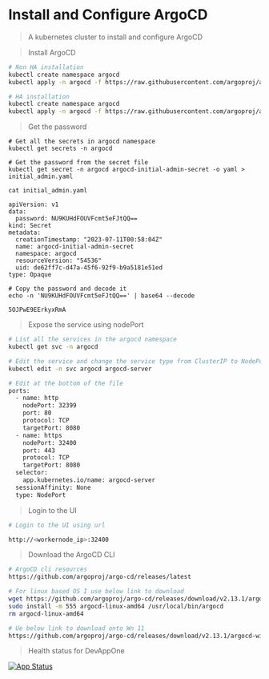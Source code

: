 # Install and Configure ArgoCD

> A kubernetes cluster to install and configure ArgoCD


> Install ArgoCD
```bash
# Non HA installation
kubectl create namespace argocd
kubectl apply -n argocd -f https://raw.githubusercontent.com/argoproj/argo-cd/v2.13.1/manifests/install.yaml

# HA installation
kubectl create namespace argocd
kubectl apply -n argocd -f https://raw.githubusercontent.com/argoproj/argo-cd/v2.13.1/manifests/ha/install.yaml
```

> Get the password
```
# Get all the secrets in argocd namespace
kubectl get secrets -n argocd

# Get the password from the secret file
kubectl get secret -n argocd argocd-initial-admin-secret -o yaml > initial_admin.yaml

cat initial_admin.yaml

apiVersion: v1
data:
  password: NU9KUHdFOUVFcmt5eFJtQQ==
kind: Secret
metadata:
  creationTimestamp: "2023-07-11T00:58:04Z"
  name: argocd-initial-admin-secret
  namespace: argocd
  resourceVersion: "54536"
  uid: de62ff7c-d47a-45f6-92f9-b9a5181e51ed
type: Opaque

# Copy the password and decode it
echo -n 'NU9KUHdFOUVFcmt5eFJtQQ==' | base64 --decode

5OJPwE9EErkyxRmA
```

> Expose the service using nodePort
```bash
# List all the services in the argocd namespace
kubectl get svc -n argocd

# Edit the service and change the service type from ClusterIP to NodePort
kubectl edit -n svc argocd argocd-server

# Edit at the bottom of the file
ports:
  - name: http
    nodePort: 32399
    port: 80
    protocol: TCP
    targetPort: 8080
  - name: https
    nodePort: 32400
    port: 443
    protocol: TCP
    targetPort: 8080
  selector:
    app.kubernetes.io/name: argocd-server
  sessionAffinity: None
  type: NodePort
```

> Login to the UI

```bash
# Login to the UI using url

http://<workernode_ip>:32400

```

> Download the ArgoCD CLI
```bash
# ArgoCD cli resources
https://github.com/argoproj/argo-cd/releases/latest

# For linux based OS I use below link to download
wget https://github.com/argoproj/argo-cd/releases/download/v2.13.1/argocd-linux-amd64
sudo install -m 555 argocd-linux-amd64 /usr/local/bin/argocd
rm argocd-linux-amd64

# Ue below link to download onto Wn 11
https://github.com/argoproj/argo-cd/releases/download/v2.13.1/argocd-windows-amd64.exe

```
> Health status for DevAppOne

[![App Status](https://10.154.1.141:32400/api/badge?name=devapp1&revision=true&showAppName=true)](https://10.154.1.141:32400/applications/devapp1)

